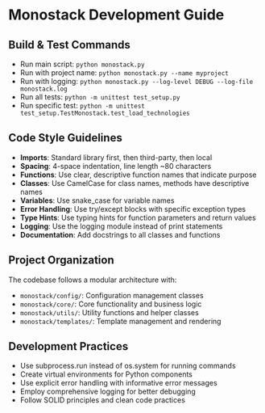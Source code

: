 # Monostack Development Guide

## Build & Test Commands
- Run main script: `python monostack.py`
- Run with project name: `python monostack.py --name myproject`
- Run with logging: `python monostack.py --log-level DEBUG --log-file monostack.log`
- Run all tests: `python -m unittest test_setup.py`
- Run specific test: `python -m unittest test_setup.TestMonostack.test_load_technologies`

## Code Style Guidelines
- **Imports**: Standard library first, then third-party, then local
- **Spacing**: 4-space indentation, line length ~80 characters
- **Functions**: Use clear, descriptive function names that indicate purpose
- **Classes**: Use CamelCase for class names, methods have descriptive names
- **Variables**: Use snake_case for variable names
- **Error Handling**: Use try/except blocks with specific exception types
- **Type Hints**: Use typing hints for function parameters and return values
- **Logging**: Use the logging module instead of print statements
- **Documentation**: Add docstrings to all classes and functions

## Project Organization
The codebase follows a modular architecture with:
- `monostack/config/`: Configuration management classes
- `monostack/core/`: Core functionality and business logic
- `monostack/utils/`: Utility functions and helper classes
- `monostack/templates/`: Template management and rendering

## Development Practices
- Use subprocess.run instead of os.system for running commands
- Create virtual environments for Python components
- Use explicit error handling with informative error messages
- Employ comprehensive logging for better debugging
- Follow SOLID principles and clean code practices